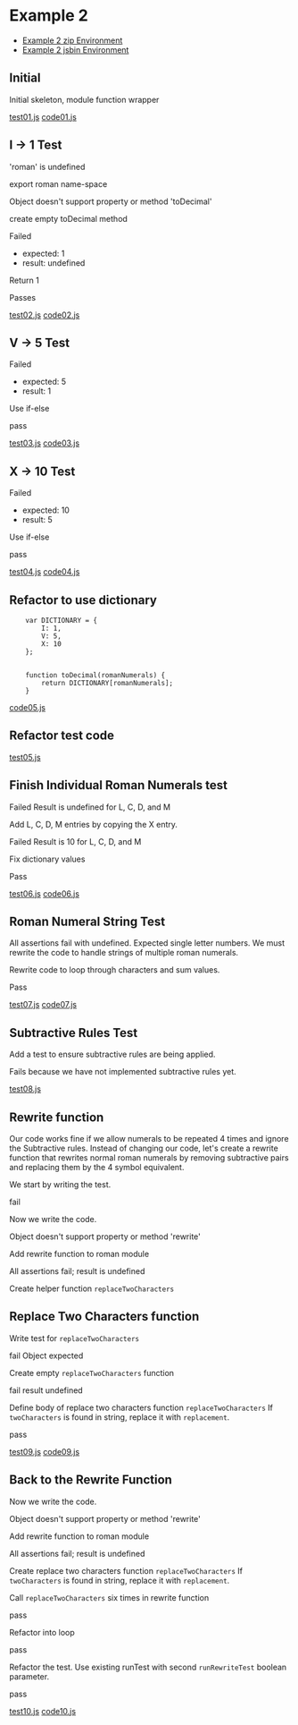 Example 2
========================================================================

- [Example 2 zip Environment](example2.zip)
- [Example 2 jsbin Environment][jsbin example 2]

[jsbin example 2]: http://jsbin.com/swe430_example2/latest/edit?javascript,live


Initial
-------

Initial skeleton, module function wrapper

[test01.js](example2/test01.js)
[code01.js](example2/code01.js)


I -> 1 Test
-----------

'roman' is undefined

export roman name-space

Object doesn't support property or method 'toDecimal'

create empty toDecimal method

Failed
- expected: 1
- result: undefined

Return 1

Passes

[test02.js](example2/test02.js)
[code02.js](example2/code02.js)


V -> 5 Test
-----------

Failed
- expected: 5
- result: 1

Use if-else

pass

[test03.js](example2/test03.js)
[code03.js](example2/code03.js)


X -> 10 Test
------------

Failed
- expected: 10
- result: 5

Use if-else

pass

[test04.js](example2/test04.js)
[code04.js](example2/code04.js)


Refactor to use dictionary
--------------------------


        var DICTIONARY = {
            I: 1,
            V: 5,
            X: 10
        };


        function toDecimal(romanNumerals) {
            return DICTIONARY[romanNumerals];
        }

[code05.js](example2/code05.js)


Refactor test code
------------------


[test05.js](example2/test05.js)


Finish Individual Roman Numerals test
-------------------------------------

Failed
Result is undefined for L, C, D, and M

Add L, C, D, M entries by copying the X entry.

Failed
Result is 10 for L, C, D, and M

Fix dictionary values

Pass

[test06.js](example2/test06.js)
[code06.js](example2/code06.js)


Roman Numeral String Test
-------------------------------------

All assertions fail with undefined.  Expected single letter numbers.  We must rewrite the code to handle strings of multiple roman numerals.

Rewrite code to loop through characters and sum values.

Pass

[test07.js](example2/test07.js)
[code07.js](example2/code07.js)


Subtractive Rules Test
----------------------

Add a test to ensure subtractive rules are being applied.

Fails because we have not implemented subtractive rules yet.

[test08.js](example2/test08.js)


Rewrite function
----------------

Our code works fine if we allow numerals to be repeated 4 times and ignore the Subtractive rules.  Instead of changing our code, let's create a rewrite function that rewrites normal roman numerals by removing subtractive pairs and replacing them by the 4 symbol equivalent.

We start by writing the test.

fail

Now we write the code.

Object doesn't support property or method 'rewrite'

Add rewrite function to roman module

All assertions fail; result is undefined

Create helper function `replaceTwoCharacters`


Replace Two Characters function
-------------------------------

Write test for `replaceTwoCharacters`

fail
Object expected

Create empty `replaceTwoCharacters` function

fail
result undefined

Define body of replace two characters function `replaceTwoCharacters`
If `twoCharacters` is found in string, replace it with `replacement`.

pass

[test09.js](example2/test09.js)
[code09.js](example2/code09.js)


Back to the Rewrite Function
----------------------------

Now we write the code.

Object doesn't support property or method 'rewrite'

Add rewrite function to roman module

All assertions fail; result is undefined

Create replace two characters function `replaceTwoCharacters`
If `twoCharacters` is found in string, replace it with `replacement`.

Call `replaceTwoCharacters` six times in rewrite function

pass

Refactor into loop

pass

Refactor the test.  Use existing runTest with second `runRewriteTest` boolean parameter.

pass

[test10.js](example2/test10.js)
[code10.js](example2/code10.js)
